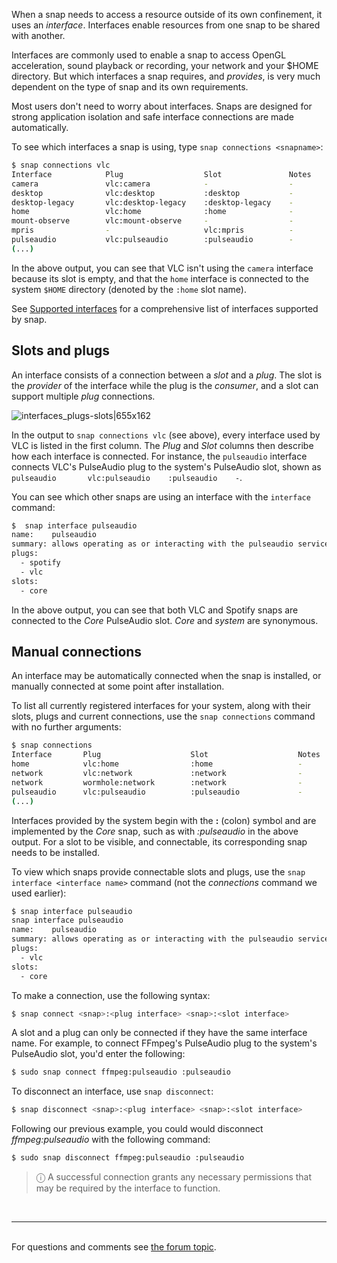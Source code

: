 When a snap needs to access a resource outside of its own confinement, it uses an *interface*. Interfaces enable resources from one snap to be shared with another.

Interfaces are commonly used to enable a snap to access OpenGL acceleration, sound playback or recording, your network and your $HOME directory. But which interfaces a snap requires, and *provides*, is very much dependent on the type of snap and its own requirements.

Most users don't need to worry about interfaces. Snaps are designed for strong application isolation and safe interface connections are made automatically. 

To see which interfaces a snap is using, type `snap connections <snapname>`:

```bash
$ snap connections vlc
Interface            Plug                  Slot               Notes
camera               vlc:camera            -                  - 
desktop              vlc:desktop           :desktop           -
desktop-legacy       vlc:desktop-legacy    :desktop-legacy    -
home                 vlc:home              :home              -
mount-observe        vlc:mount-observe     -                  -
mpris                -                     vlc:mpris          -
pulseaudio           vlc:pulseaudio        :pulseaudio        -
(...)
```

In the above output, you can see that VLC isn't using the `camera` interface because its slot is empty, and that the `home` interface is connected to the system `$HOME` directory (denoted by the `:home` slot name).

See [Supported interfaces](supported-interfaces.md) for a comprehensive list of interfaces supported by snap.

<a name="slots-plugs"></a>

## Slots and plugs

An interface consists of a connection between a *slot* and a *plug*. The slot is the *provider* of the interface while the plug is the *consumer*, and a slot can support multiple *plug* connections. 

![interfaces_plugs-slots|655x162](upload://4KQqeaiItyEeCJKRuOGb8uOOLQB.png)

In the output to `snap connections vlc` (see above), every interface used by VLC is listed in the first column. The *Plug* and *Slot* columns then describe how each interface is connected. For instance, the `pulseaudio` interface connects VLC's PulseAudio plug to the system's PulseAudio slot, shown as `pulseaudio       vlc:pulseaudio    :pulseaudio    -`.

You can see which other snaps are using an interface with the `interface` command:

```bash
$  snap interface pulseaudio
name:    pulseaudio
summary: allows operating as or interacting with the pulseaudio service
plugs:
  - spotify
  - vlc
slots:
  - core
```
In the above output, you can see that both VLC and Spotify snaps are connected to the *Core* PulseAudio slot. *Core* and *system* are synonymous.

## Manual connections

An interface may be automatically connected when the snap is installed, or manually connected at some point after installation.

To list all currently registered interfaces for your system, along with their slots, plugs and current connections, use the `snap connections` command with no further arguments:

```bash
$ snap connections
Interface       Plug                    Slot                    Notes
home            vlc:home                :home                   -
network         vlc:network             :network                -
network         wormhole:network        :network                -
pulseaudio      vlc:pulseaudio          :pulseaudio             -
(...)
```

Interfaces provided by the system begin with the **:** (colon) symbol and are implemented by the *Core* snap, such as with *:pulseaudio* in the above output. For a slot to be visible, and connectable, its corresponding snap needs to be installed.

To view which snaps provide connectable slots and plugs, use the `snap interface <interface name>` command (not the *connections* command we used earlier):

```bash
$ snap interface pulseaudio
snap interface pulseaudio
name:    pulseaudio
summary: allows operating as or interacting with the pulseaudio service
plugs:
  - vlc
slots:
  - core
```

To make a connection, use the following syntax:

```bash
$ snap connect <snap>:<plug interface> <snap>:<slot interface>
```

A slot and a plug can only be connected if they have the same interface name. For example, to connect FFmpeg's PulseAudio plug to the system's PulseAudio slot, you'd enter the following:

```bash
$ sudo snap connect ffmpeg:pulseaudio :pulseaudio
```

To disconnect an interface, use `snap disconnect`:

```bash
$ snap disconnect <snap>:<plug interface> <snap>:<slot interface>
```

Following our previous example, you could would disconnect *ffmpeg:pulseaudio* with the following command:

```bash
$ sudo snap disconnect ffmpeg:pulseaudio :pulseaudio
```

> ⓘ  A successful connection grants any necessary permissions that may be required by the interface to function.

<!-- TODO; add link to Publishing interfaces doc --><br><hr><br><div class='footer'>For questions and comments see <a href='https://forum.snapcraft.io/t/interface-management/6154'>the forum topic</a>.
